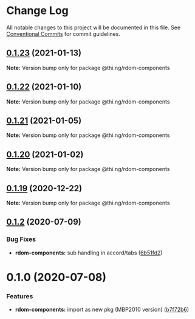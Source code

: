 # Change Log

All notable changes to this project will be documented in this file.
See [Conventional Commits](https://conventionalcommits.org) for commit guidelines.

## [0.1.23](https://github.com/thi-ng/umbrella/compare/@thi.ng/rdom-components@0.1.22...@thi.ng/rdom-components@0.1.23) (2021-01-13)

**Note:** Version bump only for package @thi.ng/rdom-components





## [0.1.22](https://github.com/thi-ng/umbrella/compare/@thi.ng/rdom-components@0.1.21...@thi.ng/rdom-components@0.1.22) (2021-01-10)

**Note:** Version bump only for package @thi.ng/rdom-components





## [0.1.21](https://github.com/thi-ng/umbrella/compare/@thi.ng/rdom-components@0.1.20...@thi.ng/rdom-components@0.1.21) (2021-01-05)

**Note:** Version bump only for package @thi.ng/rdom-components





## [0.1.20](https://github.com/thi-ng/umbrella/compare/@thi.ng/rdom-components@0.1.19...@thi.ng/rdom-components@0.1.20) (2021-01-02)

**Note:** Version bump only for package @thi.ng/rdom-components





## [0.1.19](https://github.com/thi-ng/umbrella/compare/@thi.ng/rdom-components@0.1.18...@thi.ng/rdom-components@0.1.19) (2020-12-22)

**Note:** Version bump only for package @thi.ng/rdom-components





## [0.1.2](https://github.com/thi-ng/umbrella/compare/@thi.ng/rdom-components@0.1.1...@thi.ng/rdom-components@0.1.2) (2020-07-09)


### Bug Fixes

* **rdom-components:** sub handling in accord/tabs ([6b51fd2](https://github.com/thi-ng/umbrella/commit/6b51fd2ae851070cb82c8eed7194f9b3ec03e6c0))





# 0.1.0 (2020-07-08)


### Features

* **rdom-components:** import as new pkg (MBP2010 version) ([b7f72b6](https://github.com/thi-ng/umbrella/commit/b7f72b6a19dfdc4bdb35d89bda34e787d93e5e22))
